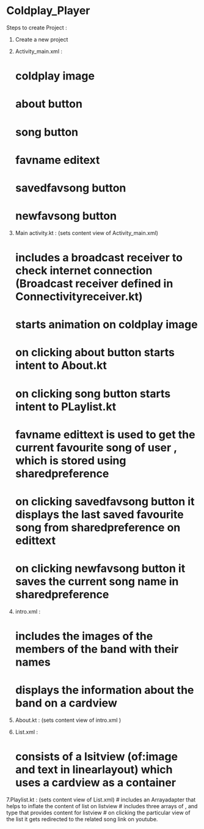 # Coldplay_Player

Steps to create Project : 

1. Create a new project 

2. Activity_main.xml : 
	# coldplay image 
	# about button
	# song button 
	# favname editext
	# savedfavsong button
	# newfavsong button 

3. Main activity.kt :   (sets content view of Activity_main.xml) 
	# includes a broadcast receiver to check internet connection (Broadcast receiver defined in Connectivityreceiver.kt)
	# starts animation on coldplay image
	# on clicking about button starts intent to About.kt
	# on clicking song button starts intent to PLaylist.kt
	# favname edittext is used to get the current favourite song of user  , which is stored using sharedpreference
	# on clicking savedfavsong button it displays the last saved favourite song from sharedpreference on edittext
	# on clicking newfavsong button it saves the current song name in sharedpreference 

4. intro.xml : 
	# includes the images of the members of the band with their names
	# displays the information about the band on a cardview 

5. About.kt : (sets content view of intro.xml )

6. List.xml : 
	# consists of a lsitview (of:image and text in linearlayout) which uses a cardview as a container

7.Playlist.kt : (sets content view of List.xml)
	# includes an Arrayadapter that helps to inflate the content of list on listview
	# includes three arrays of <Int>,<String> and <String> type that provides content for listview 
  	# on clicking the particular view of the list it gets redirected to the related song link on youtube.
